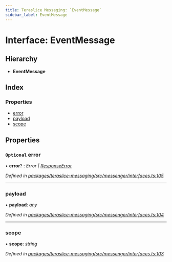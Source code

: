 ```yaml
---
title: Teraslice Messaging: `EventMessage`
sidebar_label: EventMessage
---
```


# Interface: EventMessage

## Hierarchy

* **EventMessage**

## Index

### Properties

* [error](eventmessage.md#optional-error)
* [payload](eventmessage.md#payload)
* [scope](eventmessage.md#scope)

## Properties

### `Optional` error

• **error**? : *Error | [ResponseError](../overview.md#responseerror)*

*Defined in [packages/teraslice-messaging/src/messenger/interfaces.ts:105](https://github.com/terascope/teraslice/blob/b843209f9/packages/teraslice-messaging/src/messenger/interfaces.ts#L105)*

___

###  payload

• **payload**: *any*

*Defined in [packages/teraslice-messaging/src/messenger/interfaces.ts:104](https://github.com/terascope/teraslice/blob/b843209f9/packages/teraslice-messaging/src/messenger/interfaces.ts#L104)*

___

###  scope

• **scope**: *string*

*Defined in [packages/teraslice-messaging/src/messenger/interfaces.ts:103](https://github.com/terascope/teraslice/blob/b843209f9/packages/teraslice-messaging/src/messenger/interfaces.ts#L103)*

